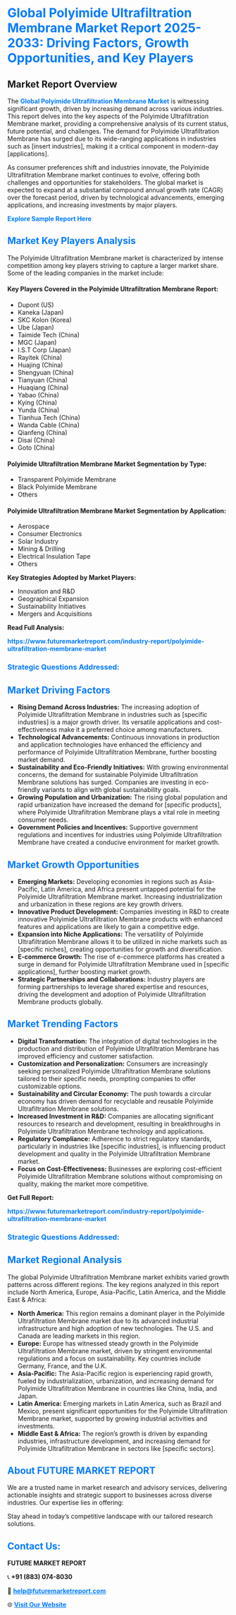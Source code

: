 <h1 style="color: #007BFF;">Global Polyimide Ultrafiltration Membrane Market Report 2025-2033: Driving Factors, Growth Opportunities, and Key Players</h1>

<section id="overview">
<h2>Market Report Overview</h2>
<p>The <a href="https://www.futuremarketreport.com/industry-report/polyimide-ultrafiltration-membrane-market" style="color: #007BFF; text-decoration: none;"><strong>Global Polyimide Ultrafiltration Membrane Market</strong></a> is witnessing significant growth, driven by increasing demand across various industries. This report delves into the key aspects of the Polyimide Ultrafiltration Membrane market, providing a comprehensive analysis of its current status, future potential, and challenges. The demand for Polyimide Ultrafiltration Membrane has surged due to its wide-ranging applications in industries such as [insert industries], making it a critical component in modern-day [applications].</p>
<p>As consumer preferences shift and industries innovate, the Polyimide Ultrafiltration Membrane market continues to evolve, offering both challenges and opportunities for stakeholders. The global market is expected to expand at a substantial compound annual growth rate (CAGR) over the forecast period, driven by technological advancements, emerging applications, and increasing investments by major players.</p>
</section>

<section id="overview">
<p><a href="https://www.futuremarketreport.com/request-sample/reportId=57554" style="color: #007BFF; text-decoration: none;"><strong>Explore Sample Report Here</strong></a></p>
</section>

<section id="key-players">
<h2 style="color: #007BFF;">Market Key Players Analysis</h2>
<p>The Polyimide Ultrafiltration Membrane market is characterized by intense competition among key players striving to capture a larger market share. Some of the leading companies in the market include:</p>
<h4>Key Players Covered in the Polyimide Ultrafiltration Membrane Report:</h4>
<ul><li>Dupont (US)</li><li>Kaneka (Japan)</li><li>SKC Kolon (Korea)</li><li>Ube (Japan)</li><li>Taimide Tech (China)</li><li>MGC (Japan)</li><li>I.S.T Corp (Japan)</li><li>Rayitek (China)</li><li>Huajing (China)</li><li>Shengyuan (China)</li><li>Tianyuan (China)</li><li>Huaqiang (China)</li><li>Yabao (China)</li><li>Kying (China)</li><li>Yunda (China)</li><li>Tianhua Tech (China)</li><li>Wanda Cable (China)</li><li>Qianfeng (China)</li><li>Disai (China)</li><li>Goto (China)</li></ul>
<h4>Polyimide Ultrafiltration Membrane Market Segmentation by Type:</h4>
<ul><li>Transparent Polyimide Membrane</li><li>Black Polyimide Membrane</li><li>Others</li></ul>

<h4>Polyimide Ultrafiltration Membrane Market Segmentation by Application:</h4>
<ul><li>Aerospace</li><li>Consumer Electronics</li><li>Solar Industry</li><li>Mining &amp; Drilling</li><li>Electrical Insulation Tape</li><li>Others</li></ul>
<p><strong>Key Strategies Adopted by Market Players:</strong></p>
<ul>
<li>Innovation and R&D</li>
<li>Geographical Expansion</li>
<li>Sustainability Initiatives</li>
<li>Mergers and Acquisitions</li>
</ul>
</section>

<section>
<p><strong>Read Full Analysis: </strong></p><a href="https://www.futuremarketreport.com/industry-report/polyimide-ultrafiltration-membrane-market" style="color: #007BFF; text-decoration: none;"><strong>https://www.futuremarketreport.com/industry-report/polyimide-ultrafiltration-membrane-market</strong></a>
<h3 style="color: #007BFF;">Strategic Questions Addressed:</h3>
</section>

<section id="driving-factors">
<h2 style="color: #007BFF;">Market Driving Factors</h2>
<ul>
<li><strong>Rising Demand Across Industries:</strong> The increasing adoption of Polyimide Ultrafiltration Membrane in industries such as [specific industries] is a major growth driver. Its versatile applications and cost-effectiveness make it a preferred choice among manufacturers.</li>
<li><strong>Technological Advancements:</strong> Continuous innovations in production and application technologies have enhanced the efficiency and performance of Polyimide Ultrafiltration Membrane, further boosting market demand.</li>
<li><strong>Sustainability and Eco-Friendly Initiatives:</strong> With growing environmental concerns, the demand for sustainable Polyimide Ultrafiltration Membrane solutions has surged. Companies are investing in eco-friendly variants to align with global sustainability goals.</li>
<li><strong>Growing Population and Urbanization:</strong> The rising global population and rapid urbanization have increased the demand for [specific products], where Polyimide Ultrafiltration Membrane plays a vital role in meeting consumer needs.</li>
<li><strong>Government Policies and Incentives:</strong> Supportive government regulations and incentives for industries using Polyimide Ultrafiltration Membrane have created a conducive environment for market growth.</li>
</ul>
</section>

<section id="growth-opportunities">
<h2 style="color: #007BFF;">Market Growth Opportunities</h2>
<ul>
<li><strong>Emerging Markets:</strong> Developing economies in regions such as Asia-Pacific, Latin America, and Africa present untapped potential for the Polyimide Ultrafiltration Membrane market. Increasing industrialization and urbanization in these regions are key growth drivers.</li>
<li><strong>Innovative Product Development:</strong> Companies investing in R&D to create innovative Polyimide Ultrafiltration Membrane products with enhanced features and applications are likely to gain a competitive edge.</li>
<li><strong>Expansion into Niche Applications:</strong> The versatility of Polyimide Ultrafiltration Membrane allows it to be utilized in niche markets such as [specific niches], creating opportunities for growth and diversification.</li>
<li><strong>E-commerce Growth:</strong> The rise of e-commerce platforms has created a surge in demand for Polyimide Ultrafiltration Membrane used in [specific applications], further boosting market growth.</li>
<li><strong>Strategic Partnerships and Collaborations:</strong> Industry players are forming partnerships to leverage shared expertise and resources, driving the development and adoption of Polyimide Ultrafiltration Membrane products globally.</li>
</ul>
</section>

<section id="trending-factors">
<h2 style="color: #007BFF;">Market Trending Factors</h2>
<ul>
<li><strong>Digital Transformation:</strong> The integration of digital technologies in the production and distribution of Polyimide Ultrafiltration Membrane has improved efficiency and customer satisfaction.</li>
<li><strong>Customization and Personalization:</strong> Consumers are increasingly seeking personalized Polyimide Ultrafiltration Membrane solutions tailored to their specific needs, prompting companies to offer customizable options.</li>
<li><strong>Sustainability and Circular Economy:</strong> The push towards a circular economy has driven demand for recyclable and reusable Polyimide Ultrafiltration Membrane solutions.</li>
<li><strong>Increased Investment in R&D:</strong> Companies are allocating significant resources to research and development, resulting in breakthroughs in Polyimide Ultrafiltration Membrane technology and applications.</li>
<li><strong>Regulatory Compliance:</strong> Adherence to strict regulatory standards, particularly in industries like [specific industries], is influencing product development and quality in the Polyimide Ultrafiltration Membrane market.</li>
<li><strong>Focus on Cost-Effectiveness:</strong> Businesses are exploring cost-efficient Polyimide Ultrafiltration Membrane solutions without compromising on quality, making the market more competitive.</li>
</ul>
</section>

<section>
<p><strong>Get Full Report: </strong></p><a href="https://www.futuremarketreport.com/industry-report/polyimide-ultrafiltration-membrane-market" style="color: #007BFF; text-decoration: none;"><strong>https://www.futuremarketreport.com/industry-report/polyimide-ultrafiltration-membrane-market</strong></a>
<h3 style="color: #007BFF;">Strategic Questions Addressed:</h3>
</section>


<section id="regional-analysis">
<h2 style="color: #007BFF;">Market Regional Analysis</h2>
<p>The global Polyimide Ultrafiltration Membrane market exhibits varied growth patterns across different regions. The key regions analyzed in this report include North America, Europe, Asia-Pacific, Latin America, and the Middle East & Africa:</p>
<ul>
<li><strong>North America:</strong> This region remains a dominant player in the Polyimide Ultrafiltration Membrane market due to its advanced industrial infrastructure and high adoption of new technologies. The U.S. and Canada are leading markets in this region.</li>
<li><strong>Europe:</strong> Europe has witnessed steady growth in the Polyimide Ultrafiltration Membrane market, driven by stringent environmental regulations and a focus on sustainability. Key countries include Germany, France, and the U.K.</li>
<li><strong>Asia-Pacific:</strong> The Asia-Pacific region is experiencing rapid growth, fueled by industrialization, urbanization, and increasing demand for Polyimide Ultrafiltration Membrane in countries like China, India, and Japan.</li>
<li><strong>Latin America:</strong> Emerging markets in Latin America, such as Brazil and Mexico, present significant opportunities for the Polyimide Ultrafiltration Membrane market, supported by growing industrial activities and investments.</li>
<li><strong>Middle East & Africa:</strong> The region’s growth is driven by expanding industries, infrastructure development, and increasing demand for Polyimide Ultrafiltration Membrane in sectors like [specific sectors].</li>
</ul>
</section>

<footer>
<h2 style="color: #007BFF;">About FUTURE MARKET REPORT</h2>
<p>We are a trusted name in market research and advisory services, delivering actionable insights and strategic support to businesses across diverse industries. Our expertise lies in offering:</p>

<p>Stay ahead in today’s competitive landscape with our tailored research solutions.</p>

<h2 style="color: #007BFF;">Contact Us:</h2>
<p><strong>FUTURE MARKET REPORT</strong></p>
<p>📞 <strong>+91 (883) 074-8030</strong></p>
<p>📧 <strong><a href="mailto:help@futuremarketreport.com" style="color: #007BFF;">help@futuremarketreport.com</a></strong></p>
<p>🌐 <strong><a href="https://www.futuremarketreport.com/" style="color: #007BFF;">Visit Our Website</a></strong></p>
</footer>